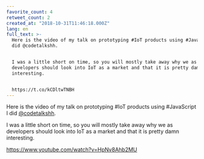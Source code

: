 ```yaml
---
favorite_count: 4
retweet_count: 2
created_at: "2018-10-31T11:46:18.000Z"
lang: en
full_text: >-
  Here is the video of my talk on prototyping #IoT products using #JavaScript I
  did @codetalkshh.


  I was a little short on time, so you will mostly take away why we as
  developers should look into IoT as a market and that it is pretty damn
  interesting.


  https://t.co/kCDltwTNBH
---
```


Here is the video of my talk on prototyping #IoT products using #JavaScript I
did [@codetalkshh](https://twitter.com/codetalkshh).

I was a little short on time, so you will mostly take away why we as developers
should look into IoT as a market and that it is pretty damn interesting.

<https://www.youtube.com/watch?v=HpNv8Ahb2MU>
